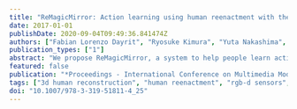 ```yaml
---
title: "ReMagicMirror: Action learning using human reenactment with the mirror metaphor"
date: 2017-01-01
publishDate: 2020-09-04T09:49:36.841474Z
authors: ["Fabian Lorenzo Dayrit", "Ryosuke Kimura", "Yuta Nakashima", "Ambrosio Blanco", "Hiroshi Kawasaki", "Katsushi Ikeuchi", "Tomokazu Sato", "Naokazu Yokoya"]
publication_types: ["1"]
abstract: "We propose ReMagicMirror, a system to help people learn actions (e.g., martial arts, dances). We first capture the motions of a teacher performing the action to learn, using two RGB-D cameras. Next, we fit a parametric human body model to the depth data and texture it using the color data, reconstructing the teacher's motion and appearance. The learner is then shown the ReMagicMirror system, which acts as a mirror. We overlay the teacher's reconstructed body on top of this mirror in an augmented reality fashion. The learner is able to intuitively manipulate the reconstruction's viewpoint by simply rotating her body, allowing for easy comparisons between the learner and the teacher. We perform a user study to evaluate our system's ease of use, effectiveness, quality, and appeal."
featured: false
publication: "*Proceedings - International Conference on Multimedia Modeling (MMM)*"
tags: ["3d human reconstruction", "human reenactment", "rgb-d sensors", "sensing"]
doi: "10.1007/978-3-319-51811-4_25"
---
```


